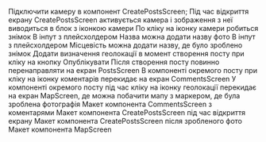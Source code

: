 Підключити камеру в компонент CreatePostsScreen;
Під час відкриття екрану CreatePostsScreen активується камера і зображення з неї виводиться в блок з іконкою камери
По кліку на іконку камери робиться знімок
В інпут з плейсхолдером Назва можна додати назву фото
В інпут з плейсхолдером Місцевість можна додати назву, де було зроблено знімок
Додати визначення геолокації в момент створення посту при кліку на кнопку Опублікувати
Після створення посту повинно перенаправляти на екран PostsScreen
В компоненті окремого посту при кліку на іконку коментарів перекидає на екран CommentsScreen
У компоненті окремого посту під час кліку на іконку геолокації перекидає на екран MapScreen, де можна побачити мапу з маркером, де була зроблена фотографія
Макет компонента CommentsScreen з коментарями Макет компонента CreatePostsScreen під час відкриття екрану Макет компонента CreatePostsScreen після зробленого фото Макет компонента MapScreen
